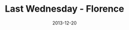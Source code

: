 ---
layout: media
category: media
series: "Kingdom Come"
title: "Last Wednesday - Florence"
date: 2013-12-20
description: "Last Wednesday November - Florence"
video: "https://s3.amazonaws.com/crossroadsvideomessages/1127813_lw_florence.mp4"
video-poster: "https://www.crossroads.net/uploadedfiles/1127813_lw_florence_still.jpg"
---